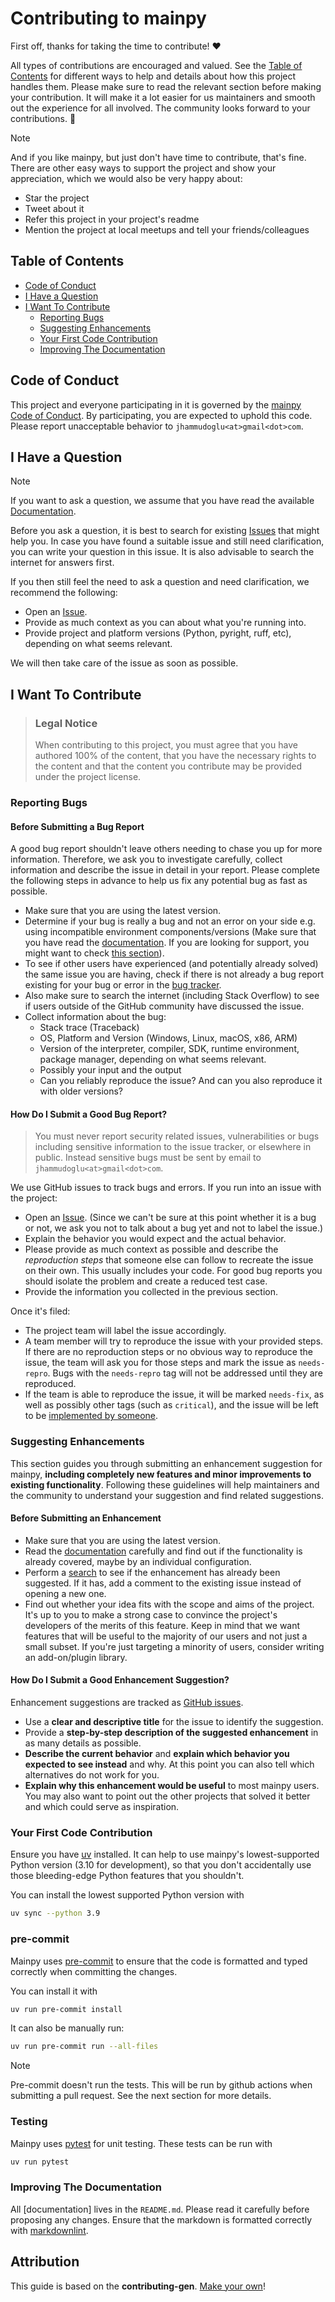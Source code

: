 <!-- omit in toc -->
# Contributing to mainpy

First off, thanks for taking the time to contribute! ❤️

All types of contributions are encouraged and valued.
See the [Table of Contents](#table-of-contents) for different ways to help and
details about how this project handles them.
Please make sure to read the relevant section before making your contribution.
It will make it a lot easier for us maintainers and smooth out the experience
for all involved.
The community looks forward to your contributions. 🎉

> [!NOTE]
> And if you like mainpy, but just don't have time to contribute, that's fine.
> There are other easy ways to support the project and show your appreciation,
> which we would also be very happy about:
>
> - Star the project
> - Tweet about it
> - Refer this project in your project's readme
> - Mention the project at local meetups and tell your friends/colleagues

<!-- omit in toc -->
## Table of Contents

- [Code of Conduct](#code-of-conduct)
- [I Have a Question](#i-have-a-question)
- [I Want To Contribute](#i-want-to-contribute)
    - [Reporting Bugs](#reporting-bugs)
    - [Suggesting Enhancements](#suggesting-enhancements)
    - [Your First Code Contribution](#your-first-code-contribution)
    - [Improving The Documentation](#improving-the-documentation)

## Code of Conduct

This project and everyone participating in it is governed by the
[mainpy Code of Conduct][COC].
By participating, you are expected to uphold this code.
Please report unacceptable behavior to `jhammudoglu<at>gmail<dot>com`.

## I Have a Question

> [!NOTE]
> If you want to ask a question, we assume that you have read the
> available [Documentation][DOC].

Before you ask a question, it is best to search for existing [Issues][BUG]
that might help you.
In case you have found a suitable issue and still need clarification,
you can write your question in this issue.
It is also advisable to search the internet for answers first.

If you then still feel the need to ask a question and need clarification, we
recommend the following:

- Open an [Issue][BUG].
- Provide as much context as you can about what you're running into.
- Provide project and platform versions (Python, pyright, ruff, etc),
depending on what seems relevant.

We will then take care of the issue as soon as possible.

## I Want To Contribute

> ### Legal Notice <!-- omit in toc -->
>
> When contributing to this project,
> you must agree that you have authored 100% of the content,
> that you have the necessary rights to the content and that the content you
> contribute may be provided under the project license.

### Reporting Bugs

<!-- omit in toc -->
#### Before Submitting a Bug Report

A good bug report shouldn't leave others needing to chase you up for more
information.
Therefore, we ask you to investigate carefully, collect information and
describe the issue in detail in your report.
Please complete the following steps in advance to help us fix any potential
bug as fast as possible.

- Make sure that you are using the latest version.
- Determine if your bug is really a bug and not an error on your side e.g.
using incompatible environment components/versions
(Make sure that you have read the [documentation][DOC].
If you are looking for support, you might want to check
[this section](#i-have-a-question)).
- To see if other users have experienced (and potentially already solved)
the same issue you are having, check if there is not already a bug report
existing for your bug or error in the [bug tracker][BUG].
- Also make sure to search the internet (including Stack Overflow) to see if
users outside of the GitHub community have discussed the issue.
- Collect information about the bug:
    - Stack trace (Traceback)
    - OS, Platform and Version (Windows, Linux, macOS, x86, ARM)
    - Version of the interpreter, compiler, SDK, runtime environment,
    package manager, depending on what seems relevant.
    - Possibly your input and the output
    - Can you reliably reproduce the issue?
    And can you also reproduce it with older versions?

<!-- omit in toc -->
#### How Do I Submit a Good Bug Report?

> You must never report security related issues, vulnerabilities or bugs
including sensitive information to the issue tracker, or elsewhere in public.
Instead sensitive bugs must be sent by email to `jhammudoglu<at>gmail<dot>com`.

We use GitHub issues to track bugs and errors.
If you run into an issue with the project:

- Open an [Issue][BUG].
(Since we can't be sure at this point whether it is a bug or not,
we ask you not to talk about a bug yet and not to label the issue.)
- Explain the behavior you would expect and the actual behavior.
- Please provide as much context as possible and describe the
*reproduction steps* that someone else can follow to recreate the issue on
their own.
This usually includes your code.
For good bug reports you should isolate the problem and create a reduced test
case.
- Provide the information you collected in the previous section.

Once it's filed:

- The project team will label the issue accordingly.
- A team member will try to reproduce the issue with your provided steps.
If there are no reproduction steps or no obvious way to reproduce the issue,
the team will ask you for those steps and mark the issue as `needs-repro`.
Bugs with the `needs-repro` tag will not be addressed until they are
reproduced.
- If the team is able to reproduce the issue, it will be marked `needs-fix`,
as well as possibly other tags (such as `critical`), and the issue will be
left to be [implemented by someone](#your-first-code-contribution).

### Suggesting Enhancements

This section guides you through submitting an enhancement suggestion for
mainpy, **including completely new features and minor improvements to existing
functionality**.
Following these guidelines will help maintainers and the community to
understand your suggestion and find related suggestions.

<!-- omit in toc -->
#### Before Submitting an Enhancement

- Make sure that you are using the latest version.
- Read the [documentation][DOC] carefully and find out if the functionality is
already covered, maybe by an individual configuration.
- Perform a [search][BUG] to see if the enhancement has already been suggested.
If it has, add a comment to the existing issue instead of opening a new one.
- Find out whether your idea fits with the scope and aims of the project.
It's up to you to make a strong case to convince the project's developers of
the merits of this feature. Keep in mind that we want features that will be
useful to the majority of our users and not just a small subset. If you're
just targeting a minority of users, consider writing an add-on/plugin library.

<!-- omit in toc -->
#### How Do I Submit a Good Enhancement Suggestion?

Enhancement suggestions are tracked as [GitHub issues][BUG].

- Use a **clear and descriptive title** for the issue to identify the
suggestion.
- Provide a **step-by-step description of the suggested enhancement** in as
many details as possible.
- **Describe the current behavior** and **explain which behavior you expected
to see instead** and why. At this point you can also tell which alternatives
do not work for you.
- **Explain why this enhancement would be useful** to most mainpy users.
You may also want to point out the other projects that solved it better and
which could serve as inspiration.

### Your First Code Contribution

Ensure you have [uv](https://github.com/astral-sh/uv) installed.
It can help to use mainpy's lowest-supported Python version (3.10 for
development), so that you don't accidentally use those bleeding-edge Python
features that you shouldn't.

You can install the lowest supported Python version with

```bash
uv sync --python 3.9
```

### pre-commit

Mainpy uses [pre-commit](https://pre-commit.com/) to ensure that the code is
formatted and typed correctly when committing the changes.

You can install it with

```bash
uv run pre-commit install
```

It can also be manually run:

```bash
uv run pre-commit run --all-files
```

> [!NOTE]
> Pre-commit doesn't run the tests. This will be run by github actions when
> submitting a pull request. See the next section for more details.

### Testing

Mainpy uses [pytest](https://docs.pytest.org/en/stable/) for unit testing.
These tests can be run with

```bash
uv run pytest
```

### Improving The Documentation

All [documentation] lives in the `README.md`. Please read it carefully before
proposing any changes. Ensure that the markdown is formatted correctly with
[markdownlint](https://github.com/DavidAnson/markdownlint/tree/main).

<!-- omit in toc -->
## Attribution

This guide is based on the **contributing-gen**.
[Make your own](https://github.com/bttger/contributing-gen)!

[BUG]: https://github.com/jorenham/mainpy/issues
[COC]: https://github.com/jorenham/mainpy/blob/main/CODE_OF_CONDUCT.md
[DOC]: https://github.com/jorenham/mainpy?tab=readme-ov-file#mainpy
